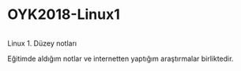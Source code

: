 # OYK2018-Linux1
```bash
```
Linux 1. Düzey notları

Eğitimde aldığım notlar ve internetten yaptığım araştırmalar birliktedir.
